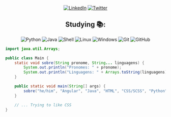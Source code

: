 <div align="center">


[![LinkedIn](https://img.shields.io/badge/-LinkedIn-8a63d2?style=for-the-badge&logo=linkedin&logoColor=FFF)](https://www.linkedin.com/in/arian-weslley-bb10a924b/)
[![Twitter](https://img.shields.io/badge/-Twitter-8a63d2?style=for-the-badge&logo=twitter&logoColor=FFF)](https://twitter.com/offarianweslley)


## Studying 📚:
<div>
      <img alt="Python" src="https://img.shields.io/badge/python-100000?style=for-the-badge&logo=python&logoColor=blue">
      <img alt="Java" src="https://img.shields.io/badge/java-100000?style=for-the-badge&logo=java">
      <img alt="Shell" src="https://img.shields.io/badge/shell-100000?style=for-the-badge&logo=shellscript">
      <img alt="Linux" src="https://img.shields.io/badge/linux-100000?style=for-the-badge&logo=linux">
      <img alt="Windows" src="https://img.shields.io/badge/windows-100000?style=for-the-badge&logo=windows">
      <img alt="Git" src="https://img.shields.io/badge/git-100000?style=for-the-badge&logo=git">
      <img alt="GitHub" src="https://img.shields.io/badge/github-100000?style=for-the-badge&logo=github">
</div>

</div>

```Java
import java.util.Arrays;

public class Main {
    static void sobre(String pronome, String... linguagens) {
        System.out.println("Pronomes: " + pronome);
        System.out.println("Linguagens: " + Arrays.toString(linguagens));
    }

    public static void main(String[] args) {
        sobre("he/him", "Angular", "Java", "HTML", "CSS/SCSS", "Python");
    }

    // ... Trying to like CSS
}
```
